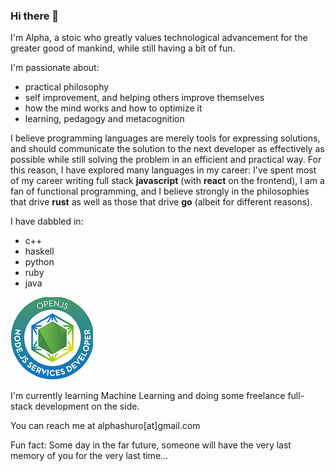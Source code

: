 ### Hi there 👋

I'm Alpha, a stoic who greatly values technological advancement for the greater good of mankind, while still having a bit of fun.

I'm passionate about:
- practical philosophy
- self improvement, and helping others improve themselves
- how the mind works and how to optimize it
- learning, pedagogy and metacognition

I believe programming languages are merely tools for expressing solutions, and should communicate the solution to the next developer as effectively as possible while still solving the problem in an efficient and practical way. For this reason, I have explored many languages in my career:
I've spent most of my career writing full stack **javascript** (with **react** on the frontend), I am a fan of functional programming, and I believe strongly in the philosophies that drive **rust** as well as those that drive **go** (albeit for different reasons).

I have dabbled in:
- c++
- haskell
- python
- ruby
- java

[![](jsnsd-openjs-node-js-services-developer.png)](https://www.youracclaim.com/badges/b3f92720-7d39-43f7-99c5-106680137a30/public_url)

I'm currently learning Machine Learning and doing some freelance full-stack development on the side.

You can reach me at alphashuro[at]gmail.com

Fun fact: Some day in the far future, someone will have the very last memory of you for the very last time...

<!--
**alphashuro/alphashuro** is a ✨ _special_ ✨ repository because its `README.md` (this file) appears on your GitHub profile.

Here are some ideas to get you started:

- 🔭 I’m currently working on ...
- 🌱 I’m currently learning ...
- 👯 I’m looking to collaborate on ...
- 🤔 I’m looking for help with ...
- 💬 Ask me about ...
- 📫 How to reach me: ...
- 😄 Pronouns: ...
- ⚡ Fun fact: ...
-->
